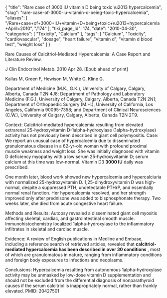 {
    "title": "Rare case of 3000 IU vitamin D being toxic \u2013 hypercalcemia",
    "slug": "rare-case-of-3000-iu-vitamin-d-being-toxic-hypercalcemia",
    "aliases": [
        "/Rare+case+of+3000+IU+vitamin+D+being+toxic+\u2013+hypercalcemia+April+2010",
        "/174"
    ],
    "tiki_page_id": 174,
    "date": "2010-04-30",
    "categories": [
        "Toxicity",
        "Calcium"
    ],
    "tags": [
        "Calcium",
        "Toxicity",
        "cardiovascular",
        "dosage",
        "heart failure",
        "vitamin d",
        "vitamin d blood test",
        "weight loss"
    ]
}


Rare Causes of Calcitriol-Mediated Hypercalcemia: A Case Report and Literature Review.

J Clin Endocrinol Metab. 2010 Apr 28. <span>[Epub ahead of print]</span>

Kallas M, Green F, Hewison M, White C, Kline G.

Department of Medicine (M.K., G.K.), University of Calgary, Calgary, Alberta, Canada T2N 4J8; Department of Pathology and Laboratory Medicine (F.G.), University of Calgary, Calgary, Alberta, Canada T2N 2N1; Department of Orthopaedic Surgery (M.H.), University of California, Los Angeles, California 90095-7358; and Department of Clinical Neurosciences (C.W.), University of Calgary, Calgary, Alberta, Canada T2N 2T9.

Context: Calcitriol-mediated hypercalcemia resulting from elevated extrarenal 25-hydroxyvitamin D-1alpha-hydroxylase (1alpha-hydroxylase) activity has not previously been described in giant cell polymyositis. Case: We report an unusual case of hypercalcemia due to disseminated granulomatous disease in a 62-yr-old woman with profound proximal muscle weakness and weight loss. She was initially diagnosed with vitamin D deficiency myopathy with a low serum 25-hydroxyvitamin D; serum calcium at this time was low-normal. Vitamin D3  **3000 IU**  daily was prescribed. 

One month later, blood work showed new hypercalcemia and hypercalciuria with normalized 25-hydroxyvitamin D. 1,25-dihydroxyvitamin D was high-normal, despite a suppressed PTH, undetectable PTHrP, and essentially normal renal function. Her hypercalcemia resolved, and her strength improved only after prednisone was added to bisphosphonate therapy. Two weeks later, she died from acute congestive heart failure. 

Methods and Results: Autopsy revealed a disseminated giant cell myositis affecting skeletal, cardiac, and gastrointestinal smooth muscle. Immunohistochemistry localized 1alpha-hydroxylase to the inflammatory infiltrates in skeletal and cardiac muscle. 

Evidence: A review of English publications in Medline and Embase, including a reference search of retrieved articles, revealed that  **calcitriol-mediated hypercalcemia has been described in over 30 conditions** , most of which are granulomatous in nature, ranging from inflammatory conditions and foreign body exposures to infections and neoplasms. 

Conclusions: Hypercalcemia resulting from autonomous 1alpha-hydroxylase activity may be unmasked by low-dose vitamin D supplementation and should not be excluded from the differential diagnosis of nonparathyroid causes if the serum calcitriol is inappropriately normal, rather than frankly elevated. PMID: 20427501
